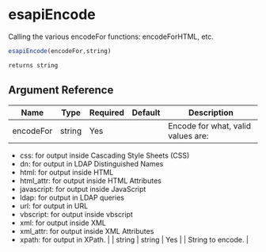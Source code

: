 # esapiEncode

Calling the various encodeFor functions: encodeForHTML, etc.

```javascript
esapiEncode(encodeFor,string)
```

```javascript
returns string
```

## Argument Reference

| Name | Type | Required | Default | Description |
| --- | --- | --- | --- | --- |
| encodeFor | string | Yes |  | Encode for what, valid values are:
- css: for output inside Cascading Style Sheets (CSS)
- dn: for output in LDAP Distinguished Names
- html: for output inside HTML
- html_attr: for output inside HTML Attributes
- javascript: for output inside JavaScript
- ldap: for output in LDAP queries
- url: for output in URL
- vbscript: for output inside vbscript
- xml: for output inside XML
- xml_attr: for output inside XML Attributes
- xpath: for output in XPath. |
| string | string | Yes |  | String to encode. |
